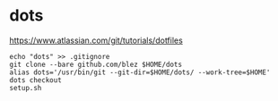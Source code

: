 # dots
https://www.atlassian.com/git/tutorials/dotfiles

```
echo "dots" >> .gitignore
git clone --bare github.com/blez $HOME/dots
alias dots='/usr/bin/git --git-dir=$HOME/dots/ --work-tree=$HOME'
dots checkout
setup.sh
```
